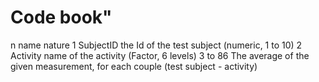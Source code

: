 # Code book"
n 	name		nature
1	SubjectID 	the Id of the test subject (numeric, 1 to 10)
2	Activity 	name of the activity 	(Factor, 6 levels)
3 to 86 	The average of the given measurement, for each couple (test subject - activity)
